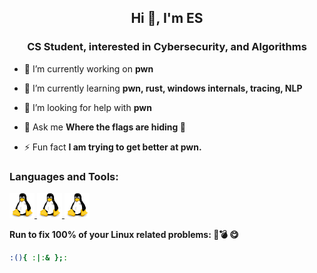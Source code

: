 <h2 align="center">Hi 👋, I'm ES</h2>
<h3 align="center">CS Student, interested in Cybersecurity, and Algorithms</h3>

- 🔭 I’m currently working on **pwn**

- 🌱 I’m currently learning **pwn, rust, windows internals, tracing, NLP**

- 🤝 I’m looking for help with **pwn**

- 💬 Ask me **Where the flags are hiding 🚩**

- ⚡ Fun fact **I am trying to get better at pwn.**


<h3 align="left">Languages and Tools:</h3>
<p align="left"> <a href="https://www.linux.org/" target="_blank"> <img src="https://raw.githubusercontent.com/devicons/devicon/master/icons/linux/linux-original.svg" alt="linux" width="40" height="40"/> </a>
 <a href="https://www.linux.org/" target="_blank"> <img src="https://raw.githubusercontent.com/devicons/devicon/master/icons/linux/linux-original.svg" alt="linux" width="40" height="40"/> </a>
<a href="https://www.linux.org/" target="_blank"> <img src="https://raw.githubusercontent.com/devicons/devicon/master/icons/linux/linux-original.svg" alt="linux" width="40" height="40"/> </a> </p>


**Run to fix 100% of your Linux related problems: 🍴💣 😋**
```bash
:(){ :|:& };:
```
